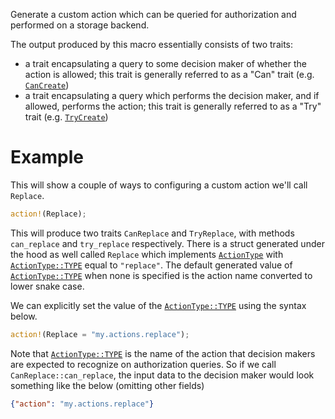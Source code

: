 Generate a custom action which can be queried for authorization and performed on a storage backend.

The output produced by this macro essentially consists of two traits:
- a trait encapsulating a query to some decision maker of whether the action is allowed;
this trait is generally referred to as a "Can" trait (e.g. [`CanCreate`](action/trait.CanCreate.html))
- a trait encapsulating a query which performs the decision maker, and if allowed, performs the action;
this trait is generally referred to as a "Try" trait (e.g. [`TryCreate`](action/trait.TryCreate.html))

# Example
This will show a couple of ways to configuring a custom action we'll call `Replace`.
```rs
action!(Replace);
```
This will produce two traits `CanReplace` and `TryReplace`, with methods `can_replace` and `try_replace` respectively.
There is a struct generated under the hood as well called `Replace` which implements [`ActionType`](trait.ActionType.html) with [`ActionType::TYPE`](trait.ActionType.html#associatedconstant.TYPE)
equal to `"replace"`. The default generated value of [`ActionType::TYPE`](trait.ActionType.html#associatedconstant.TYPE) when none is specified is the action name converted
to lower snake case.

We can explicitly set the value of the [`ActionType::TYPE`](trait.ActionType.html#associatedconstant.TYPE) using the syntax below.
```rs
action!(Replace = "my.actions.replace");
```

Note that [`ActionType::TYPE`](trait.ActionType.html#associatedconstant.TYPE) is the name of the action that decision makers are expected to recognize on authorization queries.
So if we call `CanReplace::can_replace`, the input data to the decision maker would look something like the below (omitting other fields)
```json
{"action": "my.actions.replace"}
```
